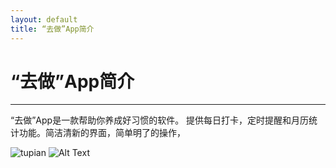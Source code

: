 ```yaml
---
layout: default
title: “去做”App简介
---
```


# “去做”App简介

---

“去做”App是一款帮助你养成好习惯的软件。
提供每日打卡，定时提醒和月历统计功能。简洁清新的界面，简单明了的操作，

![tupian]({base_path}img/welcome.png)
![Alt Text](https://github.com/jaeger23/blog/resource/images/welcome.png)
